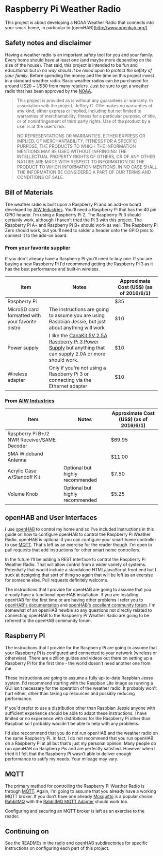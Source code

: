 # Raspberry Pi Weather Radio

This project is about developing a NOAA Weather Radio that connects
into your smart home, in particular to (openHAB)[http://www.openhab.org/].

## Safety notes and disclaimer

Having a weather radio is an important safety tool for you and your
family. Every home should have at least one (and maybe more depending
on the size of the house). That said, this project is intended to be
fun and educational but _in no way should it be relied upon to protect
the safety of your family_. Before spending the money and the time on
this project invest in a standard weather radio. Basic weather radios
can be purchased for around US$20-US$30 from many retailers. Just be
sure to get a weather radio that has been approved by the
[NOAA](http://www.nws.noaa.gov/nwr/info/nwrrcvr.html#pad).

> This project is provided as is without any guarantees or
> warranty. In association with the project, Jeffrey C. Ollie makes no
> warranties of any kind, either express or implied, including but not
> limited to warranties of merchantability, fitness for a particular
> purpose, of title, or of noninfringement of third party rights. Use
> of the product by a user is at the user’s risk.
> 
> NO REPRESENTATIONS OR WARRANTIES, EITHER EXPRESS OR IMPLIED, OF
> MERCHANTABILITY, FITNESS FOR A SPECIFIC PURPOSE, THE PRODUCTS TO
> WHICH THE INFORMATION MENTIONS MAY BE USED WITHOUT INFRINGING THE
> INTELLECTUAL PROPERTY RIGHTS OF OTHERS, OR OF ANY OTHER NATURE ARE
> MADE WITH RESPECT TO INFORMATION OR THE PRODUCT TO WHICH INFORMATION
> MENTIONS. IN NO CASE SHALL THE INFORMATION BE CONSIDERED A PART OF
> OUR TERMS AND CONDITIONS OF SALE.

## Bill of Materials

The weather radio is built upon a Raspberry Pi and an add-on board
developed by [AIW Industries](http://www.aiwindustries/).  You'll need
a Raspberry Pi that has the 40 pin GPIO header. I'm using a Raspberry
Pi 2. The Raspberry Pi 3 should certainly work, although I haven't
tried the Pi 3 with this project. The Raspberry Pi A+ and Raspberry Pi
B+ should work as well. The Raspberry Pi Zero should work, but you'll
need to solder a header onto the GPIO pins to connect it to the add-on
board.

### From your favorite supplier

If you don't already have a Raspberry Pi you'll need to buy one.  If
you are buying a new Raspberry Pi I'd recommend getting the Raspberry
Pi 3 as it has the best performance and built-in wireless.

Item | Notes | Approximate Cost (US$) (as of 2016/6/1)
-----| ----- | ----------------------
Raspberry Pi | | $35
MicroSD card formatted with your favorite distro | The instructions are going to assume you are using Raspbian Jessie, but just about anything will work | $10
Power supply | I like the [CanaKit 5V 2.5A Raspberry Pi 3 Power Supply](http://smile.amazon.com/dp/B00MARDJZ4) but anything that can supply 2.0A or more should work. | $10
Wireless adapter | Only if you're not using a Raspberry Pi 3 or connecting via the Ethernet adapter | $10

### From [AIW Industries](http://www.aiwindistries.com/)

Item | Notes | Approximate Cost (US$) (as of 2016/6/1)
---- | ----- | ----------------------
Raspberry Pi B+/2 NWR Receiver/SAME Decoder | | $69.95
SMA Wideband Antenna | | $11.00
Acrylic Case w/Standoff Kit | Optional but highly recommended | $7.50
Volume Knob | Optional but highly recommended | $5.25

## openHAB and User Interfaces

I use [openHAB](http://www.openhab.org/) to control my home and so
I've included instructions in this guide on how to configure openHAB
to control the Raspberry Pi Weather Radio. openHAB is optional if you
can configure your smart home controller to use
[MQTT](http://mqtt.org/). That's left as an exercise for the reader
though. I'm open to pull requests that add instructions for other
smart home controllers.

In the future I'll be adding a REST interface to control the Raspberry
Pi Weather Radio. That will allow control from a wider variety of
systems. Potentially that would include a standalone HTML/JavaScript
front end but I suck at designing that sort of thing so again that
will be left as an exersise for someone else. Pull requests
definitely welcome.

The instructions that I provide for openHAB are going to assume that
you already have a functional openHAB installation. If you are
installing openHAB for the first time or are having other problems I
refer you to [openHAB's
documentation](https://github.com/openhab/openhab/wiki) and [openHAB's
excellent community forum](https://community.openhab.org/). I'm
somewhat of an openHAB newbie so any questions not directly related to
connecting openHAB to the Raspberry Pi Weather Radio are going to be
referred to the openHAB community forum.

## Raspberry Pi

The instructions that I provide for the Raspberry Pi are going to
assume that your Raspberry Pi is configured and connected to your
network (wireless or otherwise). There are a zillion guides and videos
out there on setting up a Raspberry Pi for the first time - the world
doesn't need another one from me.

These instructions are going to assume a fully up-to-date Raspbian
Jesse system. I'd recommend starting with the Raspbian Lite image as
running a GUI isn't necessary for the operation of the weather
radio. It probably won't hurt either, other than taking up resources
and possibly reducing performance.

If you'd prefer to use a distribution other than Raspbian Jessie
anyone with sufficient experience should be able to adapt these
instructions. I have limited or no experience with distribitions for
the Raspberry Pi other than Raspbian so I probably wouldn't be able to
help with any problems.

I'd also reccommend that you do not run openHAB and the weather radio
on the same Raspberry Pi. In fact, I do not recommend that you run
openHAB on a Raspberry Pi at all but that's just my personal
opinion. Many people do run openHAB on Raspberry Pis and are perfectly
satisfied. However when I tried it I felt that the Raspberry Pi wasn't
able to deliver enough performance to satify my needs. Your mileage
may vary.

## MQTT

The primary method for controlling the Raspberry Pi Weather Radio is
through [MQTT](http://mqtt.org/). Again, I'm going to assume that you
already have a working MQTT broker. If you don't have one already
[Mosquitto](http://mosquitto.org/) is a popular
choice. [RabbitMQ](http://www.rabbitmq.com/) with the [RabbitMQ MQTT
Adapter](https://www.rabbitmq.com/mqtt.html) should work too.

Configuring and securing an MQTT broker is left as an exercise to the
reader.

## Continuing on

See the READMEs in the [radio](radio/) and [openHAB](openhab/)
subdirectories for specific instructions on configuring each part of
this project.
